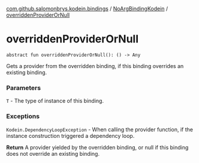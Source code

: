 [com.github.salomonbrys.kodein.bindings](../index.md) / [NoArgBindingKodein](index.md) / [overriddenProviderOrNull](.)

# overriddenProviderOrNull

`abstract fun overriddenProviderOrNull(): () -> Any`

Gets a provider from the overridden binding, if this binding overrides an existing binding.

### Parameters

`T` - The type of instance of this binding.

### Exceptions

`Kodein.DependencyLoopException` - When calling the provider function, if the instance construction triggered a dependency loop.

**Return**
A provider yielded by the overridden binding, or null if this binding does not override an existing binding.

